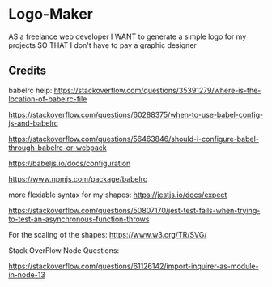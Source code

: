 # Logo-Maker
AS a freelance web developer I WANT to generate a simple logo for my projects SO THAT I don't have to pay a graphic designer



## Credits

babelrc help: 
https://stackoverflow.com/questions/35391279/where-is-the-location-of-babelrc-file 

https://stackoverflow.com/questions/60288375/when-to-use-babel-config-js-and-babelrc

https://stackoverflow.com/questions/56463846/should-i-configure-babel-through-babelrc-or-webpack

https://babeljs.io/docs/configuration

https://www.npmjs.com/package/babelrc


more flexiable syntax for my shapes:
https://jestjs.io/docs/expect

https://stackoverflow.com/questions/50807170/jest-test-fails-when-trying-to-test-an-asynchronous-function-throws




For the scaling of the shapes: 
https://www.w3.org/TR/SVG/


Stack OverFlow Node Questions: 

https://stackoverflow.com/questions/61126142/import-inquirer-as-module-in-node-13